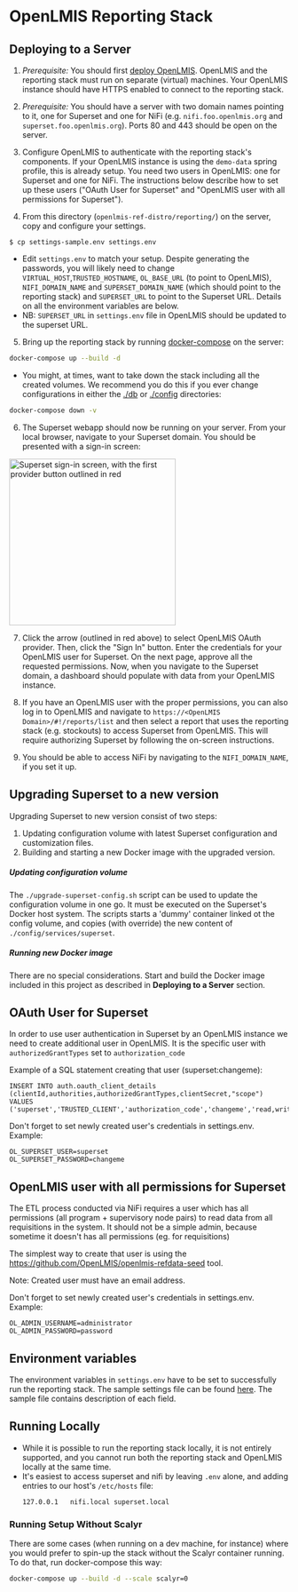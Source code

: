 # OpenLMIS Reporting Stack

## Deploying to a Server
1. *Prerequisite:* You should first [deploy OpenLMIS](../README.md). OpenLMIS and the reporting stack must run on separate (virtual) machines. Your OpenLMIS instance should have HTTPS enabled to connect to the reporting stack.

2. *Prerequisite:* You should have a server with two domain names pointing to it, one for Superset and one for NiFi (e.g. `nifi.foo.openlmis.org` and `superset.foo.openlmis.org`). Ports 80 and 443 should be open on the server.

3. Configure OpenLMIS to authenticate with the reporting stack's components. If your OpenLMIS instance is using the `demo-data` spring profile, this is already setup.
  You need two users in OpenLMIS: one for Superset and one for NiFi. The instructions below describe how to set up these users ("OAuth User for Superset" and "OpenLMIS user with all permissions for Superset").

4. From this directory (`openlmis-ref-distro/reporting/`) on the server, copy and configure your settings.
  ```
  $ cp settings-sample.env settings.env
  ```
  * Edit `settings.env` to match your setup. Despite generating the passwords, you will likely need to change
   `VIRTUAL_HOST`,`TRUSTED_HOSTNAME`, `OL_BASE_URL` (to point to OpenLMIS), `NIFI_DOMAIN_NAME` and `SUPERSET_DOMAIN_NAME` (which should point to the reporting stack) and `SUPERSET_URL` to point to the Superset URL.
  Details on all the environment variables are below.
  * NB: `SUPERSET_URL` in `settings.env` file in OpenLMIS should be updated to the superset URL. 

5. Bring up the reporting stack by running [docker-compose](https://docs.docker.com/compose/) on the server:
  ```sh
  docker-compose up --build -d
  ```
  * You might, at times, want to take down the stack including all the created volumes. We recommend you do this if you ever change configurations in either the [./db](./db) or [./config](./config) directories:

  ```sh
  docker-compose down -v
  ```

6. The Superset webapp should now be running on your server. From your local browser, navigate to your Superset domain. You should be presented with a sign-in screen:
  <img src="./superset-login.png" alt="Superset sign-in screen, with the first provider button outlined in red" width="300px"/>

7. Click the arrow (outlined in red above) to select OpenLMIS OAuth provider. Then, click the "Sign In" button. Enter the credentials for your OpenLMIS user for Superset. On the next page, approve all the requested permissions. Now, when you navigate to the Superset domain, a dashboard should populate with data from your OpenLMIS instance.

8.  If you have an OpenLMIS user with the proper permissions, you can also log in to OpenLMIS and navigate to `https://<OpenLMIS Domain>/#!/reports/list` and then select a report that uses the reporting stack (e.g. stockouts) to access Superset from OpenLMIS. This will require authorizing Superset by following the on-screen instructions.

9. You should be able to access NiFi by navigating to the `NIFI_DOMAIN_NAME`, if you set it up.

## Upgrading Superset to a new version

Upgrading Superset to new version consist of two steps:
1. Updating configuration volume with latest Superset configuration and customization files.
1. Building and starting a new Docker image with the upgraded version.

##### Updating configuration volume

The `./upgrade-superset-config.sh` script can be used to update the configuration volume in one go. 
It must be executed on the Superset's Docker host system. 
The scripts starts a 'dummy' container linked ot the config volume, and copies (with override) the new content
of `./config/services/superset`.

##### Running new Docker image

There are no special considerations. 
Start and build the Docker image included in this project as described in **Deploying to a Server** section.

## OAuth User for Superset

In order to use user authentication in Superset by an OpenLMIS instance we need to create additional user in OpenLMIS.
It is the specific user with `authorizedGrantTypes` set to `authorization_code`

Example of a SQL statement creating that user (superset:changeme):
```
INSERT INTO auth.oauth_client_details (clientId,authorities,authorizedGrantTypes,clientSecret,"scope")
VALUES ('superset','TRUSTED_CLIENT','authorization_code','changeme','read,write');
```

Don't forget to set newly created user's credentials in settings.env. Example:
```
OL_SUPERSET_USER=superset
OL_SUPERSET_PASSWORD=changeme
```

## OpenLMIS user with all permissions for Superset

The ETL process conducted via NiFi requires a user which has all permissions (all program + supervisory node pairs) to read data from all requisitions in the system. It should not be a simple admin, because sometime it doesn't has all permissions (eg. for requisitions)

The simplest way to create that user is using the https://github.com/OpenLMIS/openlmis-refdata-seed tool.

Note: Created user must have an email address.


Don't forget to set newly created user's credentials in settings.env. Example:
```
OL_ADMIN_USERNAME=administrator
OL_ADMIN_PASSWORD=password
```

## Environment variables

The environment variables in `settings.env` have to be set to successfully run the reporting stack.
The sample settings file can be found [here](settings-sample.env). The sample file contains description of each field.

## Running Locally

* While it is possible to run the reporting stack locally, it is not entirely supported, and you cannot run both the reporting stack and OpenLMIS locally at the same time.
* It's easiest to access superset and nifi by leaving `.env` alone, and adding
    entries to our host's `/etc/hosts` file:
    ```
    127.0.0.1   nifi.local superset.local
    ```

### Running Setup Without Scalyr

There are some cases (when running on a dev machine, for instance) where you would prefer to spin-up the stack without the Scalyr container running. To do that, run docker-compose this way:

```sh
docker-compose up --build -d --scale scalyr=0
```
